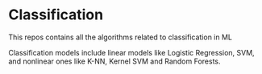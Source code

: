 # Classification

This repos contains all the algorithms related to classification in ML 

Classification models include linear models like Logistic Regression, SVM, and nonlinear ones like K-NN, Kernel SVM and Random Forests.
